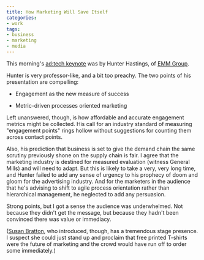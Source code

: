 ```yaml
---
title: How Marketing Will Save Itself
categories:
- work
tags:
- business
- marketing
- media
---
```


This morning's [ad:tech keynote][1] was by Hunter Hastings, of [EMM Group][2].

Hunter is very professor-like, and a bit too preachy.  The two points of his presentation are compelling:


   [1]: http://www.ad-tech.com/conference-ch.asp?subevent=6#session355
   [2]: http://emmgroup.net/



  * Engagement as the new measure of success


  * Metric-driven processes oriented marketing



Left unanswered, though, is how affordable and accurate engagement metrics might be collected.  His call for an industry standard of measuring "engagement points" rings hollow without suggestions for counting them across contact points.

Also, his prediction that business is set to give the demand chain the same scrutiny previously shone on the supply chain is fair.  I agree that the marketing industry is destined for measured evaluation (witness General Mills) and will need to adapt.  But this is likely to take a very, very long time, and Hunter failed to add any sense of urgency to his prophecy of doom and gloom for the advertising industry.  And for the marketers in the audience that he's advising to shift to agile process orientation rather than hierarchical management, he neglected to add any persuasion.

Strong points, but I got a sense the audience was underwhelmed.  Not because they didn't get the message, but because they hadn't been convinced there was value or immediacy.

([Susan Bratton][3], who introduced, though, has a tremendous stage presence.  I suspect she could just stand up and proclaim that free printed T-shirts were the future of marketing and the crowd would have run off to order some immediately.)

   [3]: http://www.cendara.com/
